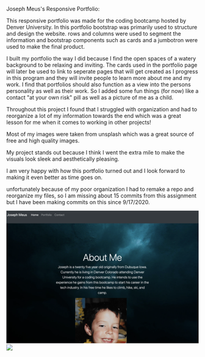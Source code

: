 Joseph Meus's Responsive Portfolio:

This responsive portfolio was made for the coding bootcamp hosted by Denver University. In this portfolio bootstrap was primarily used to structure and design the website. rows and columns were used to segment the information and bootstrap components such as cards and a jumbotron were used to make the final product. 

I built my portfolio the way I did because I find the open spaces of a watery background to be relaxing and inviting. The cards used in the portfolio page will later be used to link to seperate pages that will get created as I progress in this program and they will invite people to learn more about me and my work. I find that portfolios should also function as a view into the persons personality as well as their work. So I added some fun things (for now) like a contact "at your own risk" pill as well as a picture of me as a child. 

Throughout this project I found that I struggled with organization and had to reorganize a lot of my information towards the end which was a great lesson for me when it comes to working in other projects! 

Most of my images were taken from unsplash which was a great source of free and high quality images. 

My project stands out because I think I went the extra mile to make the visuals look sleek and aesthetically pleasing. 

I am very happy with how this portfolio turned out and I look forward to making it even better as time goes on. 

unfortunately because of my poor organization I had to remake a repo and reorganize my files, so I am missing about 15 commits from this assignment but I have been making commits on this since 9/17/2020.

<img src = "./assets/images/readmepic1.jpg">

<img src ="./assets/images/readmepic2.jpg">
